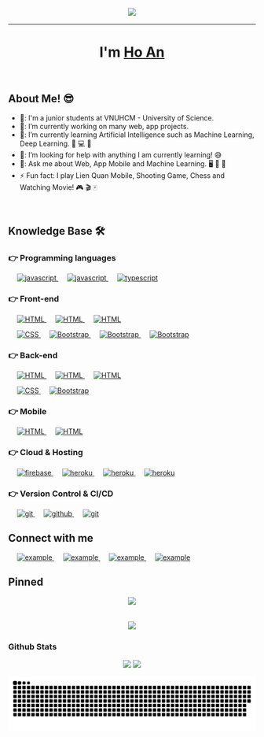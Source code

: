 <p align="center">
  <img src="./assets/work-intro.gif" height="230"/>
</p>
<hr>
<h1 align="center">I'm <a href="https://www.anho.dev">Ho An<a></h1>
<Br>

## About Me! 😎

- 🏫: I'm a junior students at VNUHCM - University of Science.
- 🔭: I’m currently working on many web, app projects.
- 🌱: I’m currently learning Artificial Intelligence such as Machine Learning, Deep Learning. 🧠 💻 🤖
- 🤔: I’m looking for help with anything I am currently learning! 😅
- 💬: Ask me about Web, App Mobile and Machine Learning. 🖥 📱 🧠
- ⚡  Fun fact: I play Lien Quan Mobile, Shooting Game, Chess and Watching Movie! 🎮 🎬 🀄
  


<Br>

## Knowledge Base 🛠️
  
### 👉 Programming languages

<p align="left">
   &emsp; 
  <a href="https://developer.mozilla.org/en-US/docs/Web/JavaScript" target="_blank"> 
    <img src="https://img.shields.io/badge/Python-f1c440?style=for-the-badge&logo=python&logoColor=316d9a"
      alt="javascript"/> 
  </a>
   &emsp; 
  <a href="https://developer.mozilla.org/en-US/docs/Web/JavaScript" target="_blank"> 
    <img src="https://img.shields.io/badge/Javascript-F7DF1E.svg?style=for-the-badge&logo=javascript&logoColor=black"
      alt="javascript"/> 
  </a>
   &emsp; 
  <a href="https://www.typescriptlang.org/" target="_blank"> 
    <img src="https://img.shields.io/badge/typescript-3178C6.svg?style=for-the-badge&logo=typescript&logoColor=white"
      alt="typescript"/>
  </a>
</p>

### 👉 Front-end

<p align="left"> 
&emsp; 
  <a href="https://www.w3.org/html/" target="_blank"> 
   <img alt="HTML" src="https://img.shields.io/badge/reactjs-61DAFB.svg?style=for-the-badge&logo=react&logoColor=black">
  </a> 
  &emsp; 
  <a href="https://www.w3.org/html/" target="_blank"> 
   <img alt="HTML" src="https://img.shields.io/badge/next.js-000000?style=for-the-badge&logo=nextdotjs&logoColor=white">
  </a> 
  &emsp; 
  <a href="https://www.w3.org/html/" target="_blank"> 
   <img alt="HTML" src="https://img.shields.io/badge/Redux-593D88?style=for-the-badge&logo=redux&logoColor=white">
  </a> 
    
  &emsp;
  <a href="https://www.w3schools.com/css/" target="_blank">
    <img alt="CSS" src="https://img.shields.io/badge/HTML5-E34F26?style=for-the-badge&logo=html5&logoColor=white">
  </a> 
   &emsp;
  <a href="https://getbootstrap.com" target="_blank"> 
    <img alt="Bootstrap" src="https://img.shields.io/badge/CSS3-1572B6?style=for-the-badge&logo=css3&logoColor=white"/>
  </a>
   &emsp;
  <a href="https://getbootstrap.com" target="_blank"> 
    <img alt="Bootstrap" src="https://img.shields.io/badge/Sass-CC6699?style=for-the-badge&logo=sass&logoColor=white"/>
  </a>
   &emsp;
  <a href="https://getbootstrap.com" target="_blank"> 
    <img alt="Bootstrap" src="https://img.shields.io/badge/Bootstrap-563D7C?style=for-the-badge&logo=bootstrap&logoColor=white"/>
  </a>
</p>


### 👉 Back-end

<p align="left"> 
&emsp; 
  <a href="https://www.w3.org/html/" target="_blank"> 
   <img alt="HTML" src="https://img.shields.io/badge/Node.js-339933?style=for-the-badge&logo=nodedotjs&logoColor=white">
  </a> 
  &emsp; 
  <a href="https://www.w3.org/html/" target="_blank"> 
   <img alt="HTML" src="https://img.shields.io/badge/Express.js-000000?style=for-the-badge&logo=express&logoColor=white">
  </a> 
  &emsp; 
  <a href="https://www.w3.org/html/" target="_blank"> 
   <img alt="HTML" src="https://img.shields.io/badge/Socket.io-010101?&style=for-the-badge&logo=Socket.io&logoColor=white">
  </a> 
    
  &emsp;
  <a href="https://www.w3schools.com/css/" target="_blank">
    <img alt="CSS" src="https://img.shields.io/badge/MongoDB-4EA94B?style=for-the-badge&logo=mongodb&logoColor=white">
  </a> 
   &emsp;
  <a href="https://getbootstrap.com" target="_blank"> 
    <img alt="Bootstrap" src="https://img.shields.io/badge/Nginx-009639?style=for-the-badge&logo=nginx&logoColor=white"/>
  </a>
</p>

### 👉 Mobile

<p align="left"> 
&emsp; 
  <a href="https://www.w3.org/html/" target="_blank"> 
   <img alt="HTML" src="https://img.shields.io/badge/React_Native-20232A?style=for-the-badge&logo=react&logoColor=61DAFB">
  </a> 
  &emsp; 
  <a href="https://www.w3.org/html/" target="_blank"> 
   <img alt="HTML" src="https://img.shields.io/badge/Redux-593D88?style=for-the-badge&logo=redux&logoColor=white">
  </a> 
</p>


### 👉 Cloud & Hosting

<p align="left"> 
   &emsp;
  <a href="https://firebase.google.com/" target="_blank">
    <img src="https://img.shields.io/badge/firebase-FFCA28.svg?style=for-the-badge&logo=firebase&logoColor=black" alt="firebase"/>
  </a>
   &emsp;
  <a href="https://heroku.com" target="_blank"> 
    <img src="https://img.shields.io/badge/heroku-430098.svg?style=for-the-badge&logo=heroku&logoColor=white"
      alt="heroku"/> 
  </a> 
   &emsp;
  <a href="https://heroku.com" target="_blank"> 
    <img src="https://img.shields.io/badge/Vercel-000000?style=for-the-badge&logo=vercel&logoColor=white"
      alt="heroku"/> 
  </a> 
   &emsp;
  <a href="https://heroku.com" target="_blank"> 
    <img src="https://img.shields.io/badge/Linux-FCC624?style=for-the-badge&logo=linux&logoColor=black"
      alt="heroku"/> 
  </a> 
</p>


### 👉 Version Control & CI/CD
<p align="left">
   &emsp;
  <a href="https://git-scm.com/" target="_blank">
    <img src="https://img.shields.io/badge/git-F05032.svg?style=for-the-badge&logo=git&logoColor=white"
      alt="git"/>
  </a>
   &emsp;
  <a href="https://github.com/anhocva214" target="_blank">
    <img src="https://img.shields.io/badge/github-181717.svg?style=for-the-badge&logo=github&logoColor=white" alt="github" />
  </a>
   &emsp;
  <a href="https://gitlab.com/anhocva214" target="_blank">
    <img src="https://img.shields.io/badge/gitlab-181717.svg?style=for-the-badge&logo=gitlab&logoColor=white"
      alt="git"/>
  </a>
    <!-- <a href="https://www.docker.com/" target="_blank">
    <img src="https://img.shields.io/badge/docker-2496ED.svg?style=for-the-badge&logo=docker&logoColor=white"
      alt="docker"/>
  </a> -->
  
</p>


## Connect with me
<div style="margin-top:10px" align="left">
 &emsp;
  <a  href="https://www.linkedin.com/in/anhocoder" target="_blank">
      <img src="https://img.shields.io/badge/Linked%20In-0A66C2.svg?style=for-the-badge&logo=linkedin&logoColor=white" alt="example"/>
    </a>
 &emsp;
  <a  href="mailto:anhocva214@gmail.com" target="_blank">
    <img src="https://img.shields.io/badge/Gmail-D14836?style=for-the-badge&logo=gmail&logoColor=white" alt="example"/>
  </a>
&emsp;
  <a  href="https://www.facebook.com/anhoCoder/" target="_blank">
    <img src="https://img.shields.io/badge/Facebook-1877F2?style=for-the-badge&logo=facebook&logoColor=white" alt="example"/>
  </a>
  &emsp;
  <a  href="https://github.com/anhocva214" target="_blank">
    <img src="https://img.shields.io/badge/GitHub-100000?style=for-the-badge&logo=github&logoColor=white" alt="example"/>
  </a>

</div>


## Pinned

<div align="center">
<a href="https://github.com/anhocva214/pattern-nextjs-ts" ><img height="115" src="https://github-readme-stats.vercel.app/api/pin/?username=anhocva214&repo=template-nextjs-ts&theme=react&border_color=61dafb&border_radius=10"></a>

<br/>
<br/>

<a href="https://github.com/anhocva214/pattern-api-expressjs-ts"><img height="115" src="https://github-readme-stats.vercel.app/api/pin/?username=anhocva214&repo=template-nodejs-ts&theme=react&border_color=61dafb&border_radius=10"></a>
</div>

### Github Stats

<div width="100%" align="center">

[![](https://github-readme-stats.vercel.app/api?username=anhocva214&show_icons=true&theme=tokyonight&hide_border=true&locale=en)](https://github.com/anhocva214)
[![](https://github-readme-streak-stats.herokuapp.com/?user=anhocva214&theme=material-palenight)](https://github.com/anhocva214)
</div>



<p align="center">
  <img  src="https://raw.githubusercontent.com/anhocva214/anhocva214/output/github-contribution-grid-snake.svg"
    alt="example" />
</p>



